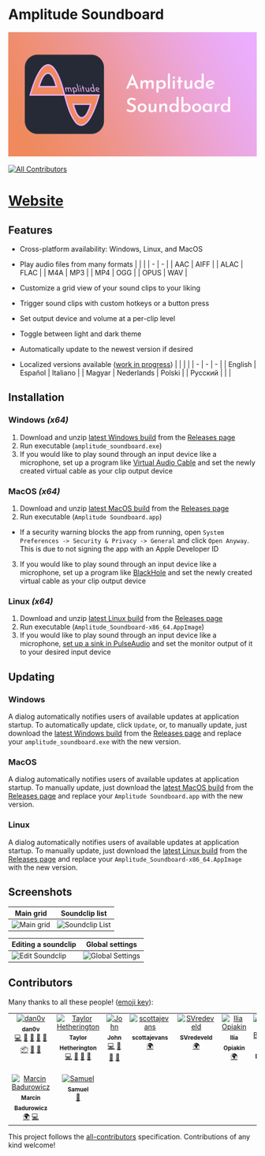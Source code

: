 # Amplitude Soundboard
![GitHub Logo](Branding/Banner.png)
<!-- ALL-CONTRIBUTORS-BADGE:START - Do not remove or modify this section -->
[![All Contributors](https://img.shields.io/badge/all_contributors-9-orange.svg?style=flat-square)](#contributors-)
<!-- ALL-CONTRIBUTORS-BADGE:END -->

# [Website](https://amplitude-soundboard.dan0v.com/index.html)

## Features
- Cross-platform availability: Windows, Linux, and MacOS
- Play audio files from many formats
  |  |  |
  | - | - |
  | AAC | AIFF |
  | ALAC | FLAC |
  | M4A | MP3 |
  | MP4 | OGG |
  | OPUS | WAV |

- Customize a grid view of your sound clips to your liking
- Trigger sound clips with custom hotkeys or a button press
- Set output device and volume at a per-clip level
- Toggle between light and dark theme
- Automatically update to the newest version if desired
- Localized versions available ([work in progress](https://github.com/dan0v/AmplitudeSoundboard/issues/7))
  |  |  |  |
  | - | - | - |
  | English | Español | Italiano |
  | Magyar | Nederlands | Polski |
  | Pусский |  |  |

## Installation
### Windows *(x64)*
1. Download and unzip [latest Windows build](https://git.dan0v.com/AmplitudeSoundboard/releases/latest/download/Amplitude_Soundboard_win_x86_64.zip) from the [Releases page](https://git.dan0v.com/AmplitudeSoundboard/releases/)
2. Run executable (`amplitude_soundboard.exe`)
3. If you would like to play sound through an input device like a microphone, set up a program like [Virtual Audio Cable](https://vac.muzychenko.net/en/download.htm) and set the newly created virtual cable as your clip output device

### MacOS *(x64)*
1. Download and unzip [latest MacOS build](https://github.com/dan0v/AmplitudeSoundboard/releases/latest/download/Amplitude_Soundboard_macOS_x86_64.tar.gz) from the [Releases page](https://git.dan0v.com/AmplitudeSoundboard/releases/)
2. Run executable (`Amplitude Soundboard.app`)
 - If a security warning blocks the app from running, open `System Preferences -> Security & Privacy -> General` and click `Open Anyway`. This is due to not signing the app with an Apple Developer ID
3. If you would like to play sound through an input device like a microphone, set up a program like [BlackHole](https://github.com/ExistentialAudio/BlackHole) and set the newly created virtual cable as your clip output device

### Linux *(x64)*
1. Download and unzip [latest Linux build](https://github.com/dan0v/AmplitudeSoundboard/releases/latest/download/Amplitude_Soundboard_linux_AppImage_x86_64.tar.gz) from the [Releases page](https://git.dan0v.com/AmplitudeSoundboard/releases/)
2. Run executable (`Amplitude_Soundboard-x86_64.AppImage`)
3. If you would like to play sound through an input device like a microphone, [set up a sink in PulseAudio](https://www.onetransistor.eu/2017/10/virtual-audio-cable-in-linux-ubuntu.html) and set the monitor output of it to your desired input device

## Updating
### Windows
A dialog automatically notifies users of available updates at application startup. To automatically update, click `Update`, or, to manually update, just download the [latest Windows build](https://git.dan0v.com/AmplitudeSoundboard/releases/latest/download/Amplitude_Soundboard_win_x86_64.zip) from the [Releases page](https://git.dan0v.com/AmplitudeSoundboard/releases/) and replace your `amplitude_soundboard.exe` with the new version.

### MacOS
A dialog automatically notifies users of available updates at application startup. To manually update, just download the [latest MacOS build](https://github.com/dan0v/AmplitudeSoundboard/releases/latest/download/Amplitude_Soundboard_macOS_x86_64.tar.gz) from the [Releases page](https://git.dan0v.com/AmplitudeSoundboard/releases/) and replace your `Amplitude Soundboard.app` with the new version.

### Linux
A dialog automatically notifies users of available updates at application startup. To manually update, just download the [latest Linux build](https://github.com/dan0v/AmplitudeSoundboard/releases/latest/download/Amplitude_Soundboard_linux_AppImage_x86_64.tar.gz) from the [Releases page](https://git.dan0v.com/AmplitudeSoundboard/releases/) and replace your `Amplitude_Soundboard-x86_64.AppImage` with the new version.

## Screenshots
Main grid|Soundclip list
-|-
![Main grid](https://github.com/dan0v/AmplitudeSoundboard/raw/master/docs/assets/img/MainGrid.png) | ![Soundclip List](https://github.com/dan0v/AmplitudeSoundboard/raw/master/docs/assets/img/SoundclipList.png)

Editing a soundclip|Global settings
-|-
![Edit Soundclip](https://github.com/dan0v/AmplitudeSoundboard/raw/master/docs/assets/img/EditSoundClip.png)|![Global Settings](https://github.com/dan0v/AmplitudeSoundboard/raw/master/docs/assets/img/Settings.png)

## Contributors

Many thanks to all these people! ([emoji key](https://allcontributors.org/docs/en/emoji-key)):

<!-- ALL-CONTRIBUTORS-LIST:START - Do not remove or modify this section -->
<!-- prettier-ignore-start -->
<!-- markdownlint-disable -->
<table>
  <tbody>
    <tr>
      <td align="center" valign="top" width="14.28%"><a href="https://github.com/dan0v"><img src="https://avatars.githubusercontent.com/u/7658521?v=4?s=100" width="100px;" alt="dan0v"/><br /><sub><b>dan0v</b></sub></a><br /><a href="https://github.com/dan0v/AmplitudeSoundboard/commits?author=dan0v" title="Code">💻</a> <a href="https://github.com/dan0v/AmplitudeSoundboard/issues?q=author%3Adan0v" title="Bug reports">🐛</a> <a href="#design-dan0v" title="Design">🎨</a> <a href="https://github.com/dan0v/AmplitudeSoundboard/commits?author=dan0v" title="Documentation">📖</a> <a href="#maintenance-dan0v" title="Maintenance">🚧</a> <a href="#platform-dan0v" title="Packaging/porting to new platform">📦</a> <a href="https://github.com/dan0v/AmplitudeSoundboard/pulls?q=is%3Apr+reviewed-by%3Adan0v" title="Reviewed Pull Requests">👀</a> <a href="#userTesting-dan0v" title="User Testing">📓</a></td>
      <td align="center" valign="top" width="14.28%"><a href="https://github.com/Taylor-Cozy"><img src="https://avatars.githubusercontent.com/u/19821121?v=4?s=100" width="100px;" alt="Taylor Hetherington"/><br /><sub><b>Taylor Hetherington</b></sub></a><br /><a href="https://github.com/dan0v/AmplitudeSoundboard/commits?author=Taylor-Cozy" title="Code">💻</a> <a href="#userTesting-Taylor-Cozy" title="User Testing">📓</a> <a href="https://github.com/dan0v/AmplitudeSoundboard/commits?author=Taylor-Cozy" title="Documentation">📖</a> <a href="#design-Taylor-Cozy" title="Design">🎨</a></td>
      <td align="center" valign="top" width="14.28%"><a href="https://github.com/John-Cozy"><img src="https://avatars.githubusercontent.com/u/36801893?v=4?s=100" width="100px;" alt="John"/><br /><sub><b>John</b></sub></a><br /><a href="https://github.com/dan0v/AmplitudeSoundboard/commits?author=John-Cozy" title="Code">💻</a> <a href="#userTesting-John-Cozy" title="User Testing">📓</a> <a href="https://github.com/dan0v/AmplitudeSoundboard/commits?author=John-Cozy" title="Documentation">📖</a> <a href="#design-John-Cozy" title="Design">🎨</a></td>
      <td align="center" valign="top" width="14.28%"><a href="https://github.com/scottajevans"><img src="https://avatars.githubusercontent.com/u/39980206?v=4?s=100" width="100px;" alt="scottajevans"/><br /><sub><b>scottajevans</b></sub></a><br /><a href="#translation-scottajevans" title="Translation">🌍</a></td>
      <td align="center" valign="top" width="14.28%"><a href="https://github.com/SonjaVredeveld"><img src="https://avatars.githubusercontent.com/u/10913197?v=4?s=100" width="100px;" alt="SVredeveld"/><br /><sub><b>SVredeveld</b></sub></a><br /><a href="#translation-SonjaVredeveld" title="Translation">🌍</a></td>
      <td align="center" valign="top" width="14.28%"><a href="https://github.com/GF1977"><img src="https://avatars.githubusercontent.com/u/13718260?v=4?s=100" width="100px;" alt="Ilia Opiakin"/><br /><sub><b>Ilia Opiakin</b></sub></a><br /><a href="#translation-GF1977" title="Translation">🌍</a></td>
      <td align="center" valign="top" width="14.28%"><a href="https://github.com/AntoSkate"><img src="https://avatars.githubusercontent.com/u/36473846?v=4?s=100" width="100px;" alt="Antonio Brugnolo"/><br /><sub><b>Antonio Brugnolo</b></sub></a><br /><a href="#translation-AntoSkate" title="Translation">🌍</a></td>
    </tr>
    <tr>
      <td align="center" valign="top" width="14.28%"><a href="https://ktos.info"><img src="https://avatars.githubusercontent.com/u/1633261?v=4?s=100" width="100px;" alt="Marcin Badurowicz"/><br /><sub><b>Marcin Badurowicz</b></sub></a><br /><a href="#translation-ktos" title="Translation">🌍</a> <a href="https://github.com/dan0v/AmplitudeSoundboard/commits?author=ktos" title="Code">💻</a></td>
      <td align="center" valign="top" width="14.28%"><a href="https://github.com/Swell61"><img src="https://avatars.githubusercontent.com/u/32226560?v=4?s=100" width="100px;" alt="Samuel"/><br /><sub><b>Samuel</b></sub></a><br /><a href="#userTesting-swell61" title="User Testing">📓</a></td>
    </tr>
  </tbody>
</table>

<!-- markdownlint-restore -->
<!-- prettier-ignore-end -->

<!-- ALL-CONTRIBUTORS-LIST:END -->

This project follows the [all-contributors](https://github.com/all-contributors/all-contributors) specification. Contributions of any kind welcome!
